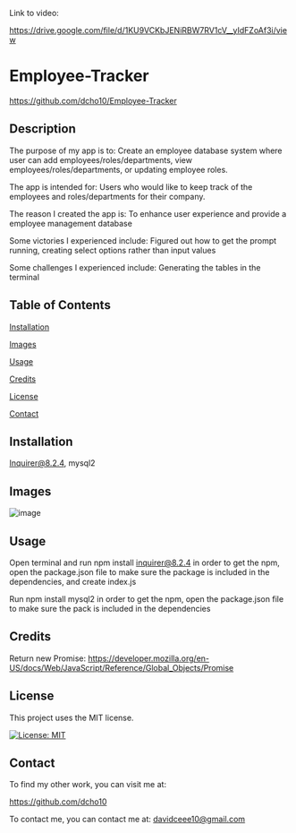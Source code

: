 Link to video:

https://drive.google.com/file/d/1KU9VCKbJENiRBW7RV1cV__yIdFZoAf3i/view

# Employee-Tracker

https://github.com/dcho10/Employee-Tracker

## Description

  
The purpose of my app is to: Create an employee database system where user can add employees/roles/departments, view employees/roles/departments, or updating employee roles.
  
The app is intended for: Users who would like to keep track of the employees and roles/departments for their company.
  
The reason I created the app is: To enhance user experience and provide a employee management database
  
Some victories I experienced include: Figured out how to get the prompt running, creating select options rather than input values
  
Some challenges I experienced include: Generating the tables in the terminal
  
## Table of Contents

  [Installation](#installation)

  [Images](#images)
  
  [Usage](#usage)

  [Credits](#credits)
    
  [License](#license)

  [Contact](#contact)
    
## Installation

  Inquirer@8.2.4, mysql2

## Images

  ![image](https://github.com/dcho10/Employee-Tracker/assets/153252185/df5c686d-b578-4255-9265-36672e1a1fab)


## Usage

  Open terminal and run npm install inquirer@8.2.4 in order to get the npm, open the package.json file to make sure the package is included in the dependencies, and create index.js 
  
  Run npm install mysql2 in order to get the npm, open the package.json file to make sure the pack is included in the dependencies

## Credits

  Return new Promise: https://developer.mozilla.org/en-US/docs/Web/JavaScript/Reference/Global_Objects/Promise

## License

This project uses the MIT license.

[![License: MIT](https://img.shields.io/badge/License-MIT-blue.svg)](https://opensource.org/licenses/MIT)

## Contact

To find my other work, you can visit me at:

https://github.com/dcho10

To contact me, you can contact me at: davidceee10@gmail.com

